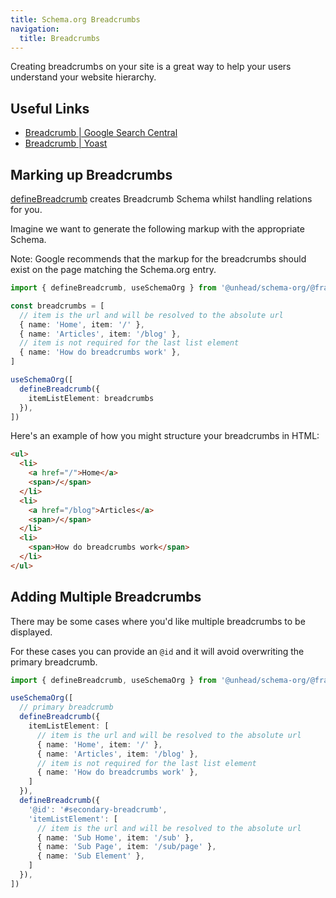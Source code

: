 ```yaml
---
title: Schema.org Breadcrumbs
navigation:
  title: Breadcrumbs
---
```


Creating breadcrumbs on your site is a great way to help your users understand your website hierarchy.

## Useful Links

- [Breadcrumb | Google Search Central](https://developers.google.com/search/docs/advanced/structured-data/breadcrumb)
- [Breadcrumb | Yoast](https://developer.yoast.com/features/schema/pieces/breadcrumb)

## Marking up Breadcrumbs

[defineBreadcrumb](/docs/schema-org/api/schema/breadcrumb) creates Breadcrumb Schema whilst handling relations for you.

Imagine we want to generate the following markup with the appropriate Schema.

Note: Google recommends that the markup for the breadcrumbs should exist on the page matching the Schema.org entry.

```ts
import { defineBreadcrumb, useSchemaOrg } from '@unhead/schema-org/@framework'

const breadcrumbs = [
  // item is the url and will be resolved to the absolute url
  { name: 'Home', item: '/' },
  { name: 'Articles', item: '/blog' },
  // item is not required for the last list element
  { name: 'How do breadcrumbs work' },
]

useSchemaOrg([
  defineBreadcrumb({
    itemListElement: breadcrumbs
  }),
])
```

Here's an example of how you might structure your breadcrumbs in HTML:

```html
<ul>
  <li>
    <a href="/">Home</a>
    <span>/</span>
  </li>
  <li>
    <a href="/blog">Articles</a>
    <span>/</span>
  </li>
  <li>
    <span>How do breadcrumbs work</span>
  </li>
</ul>
```

## Adding Multiple Breadcrumbs

There may be some cases where you'd like multiple breadcrumbs to be displayed.

For these cases you can provide an `@id` and it will avoid overwriting the primary breadcrumb.

```ts
import { defineBreadcrumb, useSchemaOrg } from '@unhead/schema-org/@framework'

useSchemaOrg([
  // primary breadcrumb
  defineBreadcrumb({
    itemListElement: [
      // item is the url and will be resolved to the absolute url
      { name: 'Home', item: '/' },
      { name: 'Articles', item: '/blog' },
      // item is not required for the last list element
      { name: 'How do breadcrumbs work' },
    ]
  }),
  defineBreadcrumb({
    '@id': '#secondary-breadcrumb',
    'itemListElement': [
      // item is the url and will be resolved to the absolute url
      { name: 'Sub Home', item: '/sub' },
      { name: 'Sub Page', item: '/sub/page' },
      { name: 'Sub Element' },
    ]
  }),
])
```
